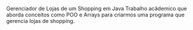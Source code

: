 Gerenciador de Lojas de um Shopping em Java
Trabalho acâdemico que aborda conceitos como POO e Arrays para criarmos uma programa que gerencia lojas de shopping.
